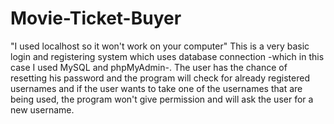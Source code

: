 # Movie-Ticket-Buyer
"I used localhost so it won't work on your computer"
This is a very basic login and registering system which uses database connection -which in this case I used MySQL and phpMyAdmin-.
The user has the chance of resetting his password and the program will check for already registered usernames and if the user wants to
take one of the usernames that are being used, the program won't give permission and will ask the user for a new username.
